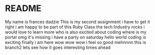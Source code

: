 # README
My name is frances dadzie
This is my second assignment
i have to get it right
i am happy to be part of this Ruby Class
the tech Industry rocks
i would love to learn more 
who is also excited about coding
where is my portal
omg it's missing
i have a party on saturday
hello world
coding is exciting
finally i am here
wow wow wow
i feel so good mehnnnn
this is branch2
lets see how it goes
interesting times ahead


